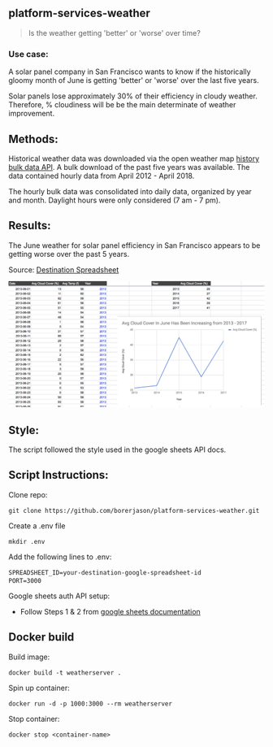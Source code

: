 ## platform-services-weather

> Is the weather getting 'better' or 'worse' over time?  

### Use case:  
  
A solar panel company in San Francisco wants to know if the historically gloomy month of June is getting 'better' or 'worse' over the last five years.
     
Solar panels lose approximately 30% of their efficiency in cloudy weather. Therefore, % cloudiness will be be the main determinate of weather improvement. 

## Methods:

Historical weather data was downloaded via the open weather map [history bulk data API](https://openweathermap.org/history-bulk). A bulk download of the past five years was available. The data contained hourly data from April 2012 - April 2018.
  
The hourly bulk data was consolidated into daily data, organized by year and month. Daylight hours were only considered (7 am - 7 pm). 

## Results:

The June weather for solar panel efficiency in San Francisco appears to be getting worse over the past 5 years.  
    
Source: [Destination Spreadsheet](https://docs.google.com/spreadsheets/d/1XLz8eLjqNFO2h-m36BfcrG1CdF3R9L-se7nuoeH_h9I/edit?usp=sharing)  

<img src="images/weather.png">

## Style:

The script followed the style used in the google sheets API docs. 

## Script Instructions:

Clone repo: 
```
git clone https://github.com/borerjason/platform-services-weather.git
```  
Create a .env file 
```
mkdir .env
```
Add the following lines to .env:
```
SPREADSHEET_ID=your-destination-google-spreadsheet-id
PORT=3000
```
Google sheets auth API setup:
* Follow Steps 1 & 2 from [google sheets documentation](https://developers.google.com/sheets/api/quickstart/nodejs#step_3_set_up_the_sample)


## Docker build

Build image:  
```
docker build -t weatherserver .
```
  
Spin up container:  
```
docker run -d -p 1000:3000 --rm weatherserver
```  

Stop container:  
```
docker stop <container-name>
```